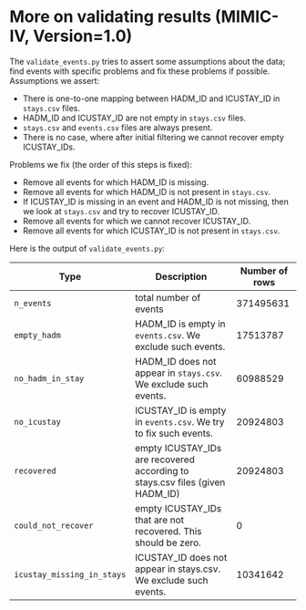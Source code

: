 # More on validating results (MIMIC-IV, Version=1.0)

The `validate_events.py` tries to assert some assumptions about the data; find events with specific problems and fix these problems if possible.  
Assumptions we assert:
* There is one-to-one mapping between HADM_ID and ICUSTAY_ID in `stays.csv` files.
* HADM_ID and ICUSTAY_ID are not empty in `stays.csv` files.
* `stays.csv` and `events.csv` files are always present.
* There is no case, where after initial filtering we cannot recover empty ICUSTAY_IDs.
  
Problems we fix (the order of this steps is fixed):
* Remove all events for which HADM_ID is missing.
* Remove all events for which HADM_ID is not present in `stays.csv`.
* If ICUSTAY_ID is missing in an event and HADM_ID is not missing, then we look at `stays.csv` and try to recover ICUSTAY_ID.
* Remove all events for which we cannot recover ICUSTAY_ID.
* Remove all events for which ICUSTAY_ID is not present in `stays.csv`.

Here is the output of `validate_events.py`:

[comment]: <> (| Type | Description | Number of rows |)

[comment]: <> (| --- | --- | --- |)

[comment]: <> (| `n_events` | total number of events | 253116833 |)

[comment]: <> (| `empty_hadm` | HADM_ID is empty in `events.csv`. We exclude such events. | 5162703 |)

[comment]: <> (| `no_hadm_in_stay` | HADM_ID does not appear in `stays.csv`. We exclude such events. | 32266173 |)

[comment]: <> (| `no_icustay` | ICUSTAY_ID is empty in `events.csv`. We try to fix such events. | 15735688 |)

[comment]: <> (| `recovered` | empty ICUSTAY_IDs are recovered according to stays.csv files &#40;given HADM_ID&#41; | 15735688 |)

[comment]: <> (| `could_not_recover` | empty ICUSTAY_IDs that are not recovered. This should be zero. | 0 |)

[comment]: <> (| `icustay_missing_in_stays` | ICUSTAY_ID does not appear in stays.csv. We exclude such events. | 7115720 |)

| Type | Description | Number of rows |
| --- | --- | --- |
| `n_events` | total number of events | 371495631 |
| `empty_hadm` | HADM_ID is empty in `events.csv`. We exclude such events. | 17513787 |
| `no_hadm_in_stay` | HADM_ID does not appear in `stays.csv`. We exclude such events. | 60988529 |
| `no_icustay` | ICUSTAY_ID is empty in `events.csv`. We try to fix such events. | 20924803 |
| `recovered` | empty ICUSTAY_IDs are recovered according to stays.csv files (given HADM_ID) | 20924803 |
| `could_not_recover` | empty ICUSTAY_IDs that are not recovered. This should be zero. | 0 |
| `icustay_missing_in_stays` | ICUSTAY_ID does not appear in stays.csv. We exclude such events. | 10341642 |